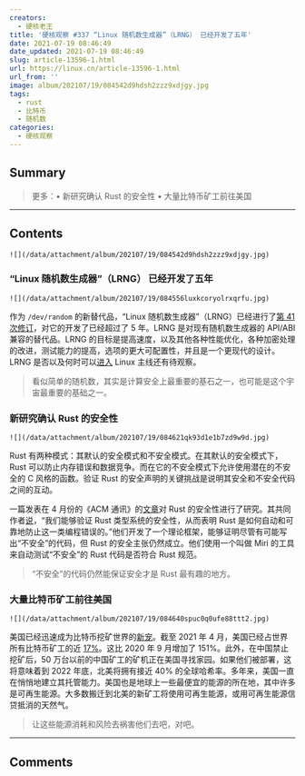 ```yaml
---
creators:
  - 硬核老王
title: '硬核观察 #337 “Linux 随机数生成器”（LRNG） 已经开发了五年'
date: 2021-07-19 08:46:49
date_updated: 2021-07-19 08:46:49
slug: article-13596-1.html
url: https://linux.cn/article-13596-1.html
url_from: ''
image: album/202107/19/084542d9hdsh2zzz9xdjgy.jpg
tags:
  - rust
  - 比特币
  - 随机数
categories:
  - 硬核观察
---
```


## Summary

> 更多：• 新研究确认 Rust 的安全性 • 大量比特币矿工前往美国

***

<!-- more -->

## Contents

`![](/data/attachment/album/202107/19/084542d9hdsh2zzz9xdjgy.jpg)`

### “Linux 随机数生成器”（LRNG） 已经开发了五年

`![](/data/attachment/album/202107/19/084556luxkcoryolrxqrfu.jpg)`

作为 `/dev/random` 的新替代品，“Linux 随机数生成器”（LRNG）已经进行了[第 41 次修订](https://www.phoronix.com/scan.php?page=news_item&px=LRNG-Random-2021-v41)，对它的开发了已经超过了 5 年。LRNG 是对现有随机数生成器的 API/ABI 兼容的替代品。LRNG 的目标是提高速度，以及其他各种性能优化，各种加密处理的改进，测试能力的提高，选项的更大可配置性，并且是一个更现代的设计。LRNG 是否以及何时可以[进入](https://lore.kernel.org/lkml/7822794.ITf6fX9eNu@positron.chronox.de/) Linux 主线还有待观察。

> 
> 看似简单的随机数，其实是计算安全上最重要的基石之一，也可能是这个宇宙最重要的基础之一。
> 
> 
> 

### 新研究确认 Rust 的安全性

`![](/data/attachment/album/202107/19/084621qk93d1e1b7zd9w9d.jpg)`

Rust 有两种模式：其默认的安全模式和不安全模式。在其默认的安全模式下，Rust 可以防止内存错误和数据竞争。而在它的不安全模式下允许使用潜在的不安全的 C 风格的函数。验证 Rust 的安全声明的关键挑战是说明其安全和不安全代码之间的互动。

一篇发表在 4 月份的《ACM 通讯》的[文章](https://cacm.acm.org/magazines/2021/4/251364-safe-systems-programming-in-rust/fulltext)对 Rust 的安全性进行了研究。其共同作者[说](https://www.eurekalert.org/pub_releases/2021-07/su-cs071521.php)，“我们能够验证 Rust 类型系统的安全性，从而表明 Rust 是如何自动和可靠地防止这一类编程错误的。”他们开发了一个理论框架，能够证明尽管有可能写出“不安全”的代码，但 Rust 的安全主张仍然成立。他们使用一个叫做 Miri 的工具来自动测试“不安全”的 Rust 代码是否符合 Rust 规范。

> 
> “不安全”的代码仍然能保证安全才是 Rust 最有趣的地方。
> 
> 
> 

### 大量比特币矿工前往美国

`![](/data/attachment/album/202107/19/084640spuc0q0ufe88ttt2.jpg)`

美国已经迅速成为比特币挖矿世界的[新宠](https://www.cnbc.com/2021/07/17/bitcoin-miners-moving-to-us-carbon-footprint.html)。截至 2021 年 4 月，美国已经占世界所有比特币矿工的近 [17%](https://cbeci.org/mining_map)。这比 2020 年 9 月增加了 151%。此外，在中国禁止挖矿后，50 万台以前的中国矿工的矿机正在美国寻找家园。如果他们被部署，这将意味着到 2022 年底，北美将拥有接近 40% 的全球哈希率。多年来，美国一直在悄悄地建立其托管能力。美国也是地球上一些最便宜的能源的所在地，其中许多是可再生能源。大多数搬迁到北美的新矿工将使用可再生能源，或用可再生能源信贷抵消的天然气。

> 
> 让这些能源消耗和风险去祸害他们去吧，对吧。
> 
> 
>

***

## Comments
